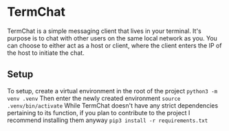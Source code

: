 # TermChat
TermChat is a simple messaging client that lives in your terminal. It's purpose is to chat with other users on the same local network as you. You can choose to either act as a host or client, where the client enters the IP of the host to initiate the chat. 

## Setup
To setup, create a virtual environment in the root of the project
`python3 -m venv .venv`
Then enter the newly created environment 
`source .venv/bin/activate`
While TermChat doesn't have any strict dependencies pertaining to its function, if you plan to contribute to the project I recommend installing them anyway
`pip3 install -r requirements.txt`
